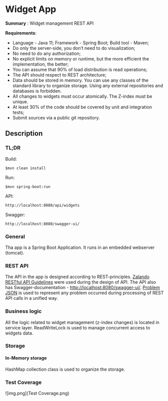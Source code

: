 # Widget App

**Summary** : Widget management REST API

**Requirements**:

* Language - Java 11; Framework - Spring Boot; Build tool - Maven; 
* Do only the server-side, you don’t need to do visualization;
* No need to do any authorization;
* No explicit limits on memory or runtime, but the more efficient the implementation, the better;
* You can assume that 90% of load distribution is read operations;
* The API should respect to REST architecture;
* Data should be stored in memory. You can use any classes of the standard library to organize storage. Using any external repositories and databases is forbidden.
* All changes to widgets must occur atomically. The Z-index must be unique.
* At least 30% of the code should be covered by unit and integration tests;
* Submit sources via a public git repository.

## Description

### TL;DR

Build:

    $mvn clean install
Run:

    $mvn spring-boot:run
API:

    http://localhost:8080/api/widgets
Swagger:

    http://localhost:8080/swagger-ui/

### General

Tha app is a Spring Boot Application. It runs in an embedded webserver (tomcat).   

### REST API

The API in the app is designed according to REST-principles. [Zalando RESTful API Guidelines](https://opensource.zalando.com/restful-api-guidelines/#) were used during the design of API. The API also has Swagger-documentation - [http://localhost:8080/swagger-ui/](http://localhost:8080/swagger-ui/).
[Problem JSON](https://github.com/zalando/problem-spring-web/) is used to represent any problem occurred during processing of REST API calls in a unified way.

### Business logic

All the logic related to widget management (z-index changes) is located in service layer. ReadWriteLock is used to manage concurrent access to widgets data.

### Storage

#### In-Memory storage

HashMap collection class is used to organize the storage.

### Test Coverage

![img.png](Test Coverage.png)